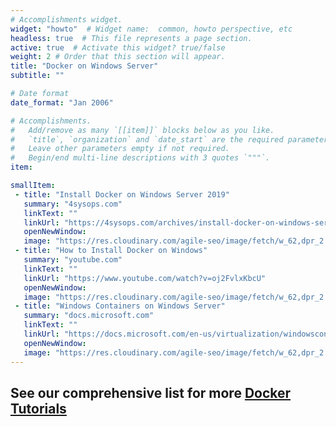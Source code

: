 ```yaml
---
# Accomplishments widget.
widget: "howto"  # Widget name:  common, howto perspective, etc
headless: true  # This file represents a page section.
active: true  # Activate this widget? true/false
weight: 2 # Order that this section will appear.
title: "Docker on Windows Server"
subtitle: ""

# Date format
date_format: "Jan 2006"

# Accomplishments.
#   Add/remove as many `[[item]]` blocks below as you like.
#   `title`, `organization` and `date_start` are the required parameters.
#   Leave other parameters empty if not required.
#   Begin/end multi-line descriptions with 3 quotes `"""`.
item:

smallItem: 
 - title: "Install Docker on Windows Server 2019"
   summary: "4sysops.com"
   linkText: ""
   linkUrl: "https://4sysops.com/archives/install-docker-on-windows-server-2019/"
   openNewWindow: 
   image: "https://res.cloudinary.com/agile-seo/image/fetch/w_62,dpr_2.0,d_blank_am8gzx.png/https%3A%2F%2Flogo.clearbit.com%2F4sysops.com%3Fsize%3D250" 
 - title: "How to Install Docker on Windows"
   summary: "youtube.com"
   linkText: ""
   linkUrl: "https://www.youtube.com/watch?v=oj2FvlxKbcU"
   openNewWindow: 
   image: "https://res.cloudinary.com/agile-seo/image/fetch/w_62,dpr_2.0,d_blank_am8gzx.png/https%3A%2F%2Flogo.clearbit.com%2Fyoutube.com%3Fsize%3D250" 
 - title: "Windows Containers on Windows Server"
   summary: "docs.microsoft.com"
   linkText: ""
   linkUrl: "https://docs.microsoft.com/en-us/virtualization/windowscontainers/quick-start/quick-start-windows-server"
   openNewWindow: 
   image: "https://res.cloudinary.com/agile-seo/image/fetch/w_62,dpr_2.0,d_blank_am8gzx.png/https%3A%2F%2Flogo.clearbit.com%2Fdocs.microsoft.com%3Fsize%3D250" 
---
```


    

## See our comprehensive list for more [Docker Tutorials](https://www.aquasec.com/wiki/display/containers/100+Best+Docker+Tutorials)
